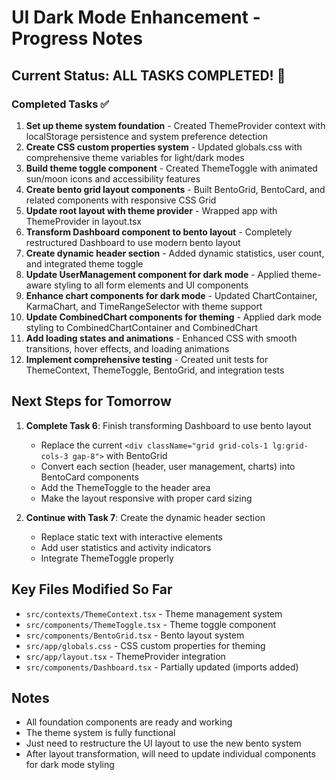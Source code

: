 # UI Dark Mode Enhancement - Progress Notes

## Current Status: ALL TASKS COMPLETED! 🎉

### Completed Tasks ✅
1. **Set up theme system foundation** - Created ThemeProvider context with localStorage persistence and system preference detection
2. **Create CSS custom properties system** - Updated globals.css with comprehensive theme variables for light/dark modes
3. **Build theme toggle component** - Created ThemeToggle with animated sun/moon icons and accessibility features
4. **Create bento grid layout components** - Built BentoGrid, BentoCard, and related components with responsive CSS Grid
5. **Update root layout with theme provider** - Wrapped app with ThemeProvider in layout.tsx
6. **Transform Dashboard component to bento layout** - Completely restructured Dashboard to use modern bento layout
7. **Create dynamic header section** - Added dynamic statistics, user count, and integrated theme toggle
8. **Update UserManagement component for dark mode** - Applied theme-aware styling to all form elements and UI components
9. **Enhance chart components for dark mode** - Updated ChartContainer, KarmaChart, and TimeRangeSelector with theme support
10. **Update CombinedChart components for theming** - Applied dark mode styling to CombinedChartContainer and CombinedChart
11. **Add loading states and animations** - Enhanced CSS with smooth transitions, hover effects, and loading animations
12. **Implement comprehensive testing** - Created unit tests for ThemeContext, ThemeToggle, BentoGrid, and integration tests

## Next Steps for Tomorrow
1. **Complete Task 6**: Finish transforming Dashboard to use bento layout
   - Replace the current `<div className="grid grid-cols-1 lg:grid-cols-3 gap-8">` with BentoGrid
   - Convert each section (header, user management, charts) into BentoCard components
   - Add the ThemeToggle to the header area
   - Make the layout responsive with proper card sizing

2. **Continue with Task 7**: Create the dynamic header section
   - Replace static text with interactive elements
   - Add user statistics and activity indicators
   - Integrate ThemeToggle properly

## Key Files Modified So Far
- `src/contexts/ThemeContext.tsx` - Theme management system
- `src/components/ThemeToggle.tsx` - Theme toggle component
- `src/components/BentoGrid.tsx` - Bento layout system
- `src/app/globals.css` - CSS custom properties for theming
- `src/app/layout.tsx` - ThemeProvider integration
- `src/components/Dashboard.tsx` - Partially updated (imports added)

## Notes
- All foundation components are ready and working
- The theme system is fully functional
- Just need to restructure the UI layout to use the new bento system
- After layout transformation, will need to update individual components for dark mode styling